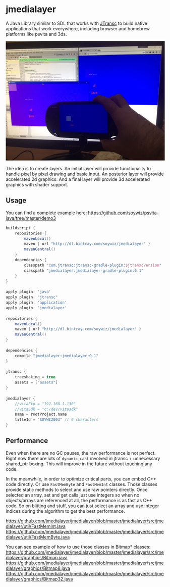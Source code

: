 # jmedialayer

A Java Library similar to SDL that works with [JTransc](http://blog.jtransc.com/) to build native applications that work everywhere,
including browser and homebrew platforms like psvita and 3ds.

![](screenshot.jpg)

The idea is to create layers. An initial layer will provide functionality to handle pixel by pixel drawing and basic input. 
An posterior layer will provide accelerated 2d graphics.
And a final layer will provide 3d accelerated graphics with shader support.

## Usage

You can find a complete example here: https://github.com/soywiz/psvita-java/tree/master/demo3

```groovy
buildscript {
	repositories {
		mavenLocal()
		maven { url "http://dl.bintray.com/soywiz/jmedialayer" }
		mavenCentral()
	}
	dependencies {
		classpath "com.jtransc:jtransc-gradle-plugin:$jtranscVersion"
		classpath "jmedialayer:jmedialayer-gradle-plugin:0.1"
	}
}

apply plugin: 'java'
apply plugin: "jtransc"
apply plugin: 'application'
apply plugin: 'jmedialayer'

repositories {
	mavenLocal()
	maven { url "http://dl.bintray.com/soywiz/jmedialayer" }
	mavenCentral()
}

dependencies {
	compile "jmedialayer:jmedialayer:0.1"
}

jtransc {
	treeshaking = true
	assets = ["assets"]
}

jmedialayer {
	//vitaFtp = "192.168.1.130"
	//vitaSdk = "c:/dev/vitasdk"
	name = rootProject.name
	titleId = "SOYWIZ003" // 9 characters
}
```

## Performance

Even when there are no GC pauses, the raw performance is not perfect. Right now there are lots of `dynamic_cast` involved in jtransc + unnecessary shared_ptr boxing. This will improve in the future without touching any code.

In the meanwhile, in order to optimize critical parts, you can embed C++ code directly. Or use `FastMemByte` and `FastMemInt` classes. Those classes provide static methods to select and use raw pointers directly. Once selected an array, set and get calls just use integers so when no objects/arrays are referenced at all, the performance is as fast as C++ code. So on blitting and stuff, you can just select an array and use integer indices during the algorithm to get the best performance.

https://github.com/jmedialayer/jmedialayer/blob/master/jmedialayer/src/jmedialayer/util/FastMemInt.java
https://github.com/jmedialayer/jmedialayer/blob/master/jmedialayer/src/jmedialayer/util/FastMemByte.java

You can see example of how to use those classes in Bitmap* classes:
https://github.com/jmedialayer/jmedialayer/blob/master/jmedialayer/src/jmedialayer/graphics/Bitmap.java
https://github.com/jmedialayer/jmedialayer/blob/master/jmedialayer/src/jmedialayer/graphics/Bitmap8.java
https://github.com/jmedialayer/jmedialayer/blob/master/jmedialayer/src/jmedialayer/graphics/Bitmap32.java
